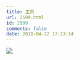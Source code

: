 ```yaml
---
title: 主页
url: 2599.html
id: 2599
comments: false
date: 2018-04-22 17:13:14
---
```


![](https://bookshiyi.oss-cn-qingdao.aliyuncs.com/photo/spread/20180422_174657.jpg-ultra)